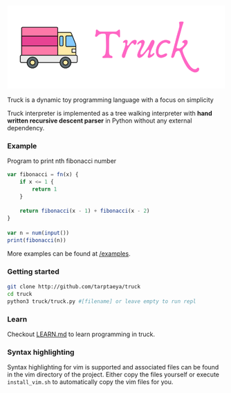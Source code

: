 ![Truck Banner](https://github.com/Tarptaeya/Truck/blob/master/banner.png)


Truck is a dynamic toy programming language with a focus on simplicity

Truck interpreter is implemented as a tree walking interpreter with **hand written recursive descent parser** in Python without any external dependency.

### Example
Program to print nth fibonacci number
```javascript
var fibonacci = fn(x) {
    if x <= 1 {
        return 1
    }

    return fibonacci(x - 1) + fibonacci(x - 2)
}

var n = num(input())
print(fibonacci(n))
```
More examples can be found at [/examples](https://github.com/Tarptaeya/Truck/tree/master/examples).

### Getting started
```bash
git clone http://github.com/tarptaeya/truck
cd truck
python3 truck/truck.py #[filename] or leave empty to run repl
```

### Learn
Checkout [LEARN.md](https://github.com/Tarptaeya/Truck/tree/master/docs/LEARN.md) to learn programming in truck.

### Syntax highlighting
Syntax highlighting for vim is supported and associated files can be found in the vim directory of the project. Either copy the files yourself or execute `install_vim.sh` to automatically copy the vim files for you.
